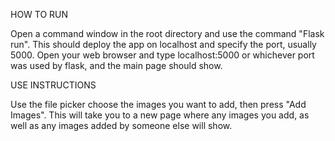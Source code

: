 HOW TO RUN

Open a command window in the root directory and use the command "Flask run". This should deploy the app on localhost and specify the port, usually 5000. Open your web browser and type localhost:5000 or whichever port was used by flask, and the main page should show. 

USE INSTRUCTIONS

Use the file picker choose the images you want to add, then press "Add Images". This will take you to a new page where any images you add, as well as any images added by someone else will show. 
